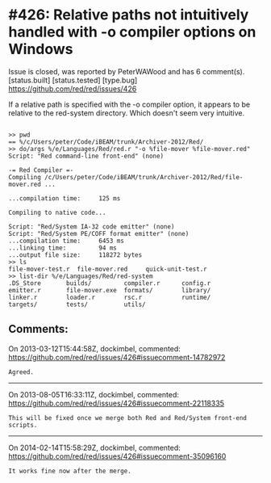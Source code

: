 
#426: Relative paths not intuitively handled with -o compiler options on Windows
================================================================================
Issue is closed, was reported by PeterWAWood and has 6 comment(s).
[status.built] [status.tested] [type.bug]
<https://github.com/red/red/issues/426>

If a relative path is specified with the -o compiler option, it appears to be relative to the red-system directory. Which doesn't seem very intuitive.

```

>> pwd
== %/c/Users/peter/Code/iBEAM/trunk/Archiver-2012/Red/
>> do/args %/e/Languages/Red/red.r "-o %file-mover %file-mover.red"
Script: "Red command-line front-end" (none)

-= Red Compiler =-
Compiling /c/Users/peter/Code/iBEAM/trunk/Archiver-2012/Red/file-mover.red ...

...compilation time:     125 ms

Compiling to native code...

Script: "Red/System IA-32 code emitter" (none)
Script: "Red/System PE/COFF format emitter" (none)
...compilation time:     6453 ms
...linking time:         94 ms
...output file size:     118272 bytes
>> ls
file-mover-test.r  file-mover.red     quick-unit-test.r
>> list-dir %/e/Languages/Red/red-system
.DS_Store       builds/         compiler.r      config.r
emitter.r       file-mover.exe  formats/        library/
linker.r        loader.r        rsc.r           runtime/
targets/        tests/          utils/
```



Comments:
--------------------------------------------------------------------------------

On 2013-03-12T15:44:58Z, dockimbel, commented:
<https://github.com/red/red/issues/426#issuecomment-14782972>

    Agreed.

--------------------------------------------------------------------------------

On 2013-08-05T16:33:11Z, dockimbel, commented:
<https://github.com/red/red/issues/426#issuecomment-22118335>

    This will be fixed once we merge both Red and Red/System front-end scripts.

--------------------------------------------------------------------------------

On 2014-02-14T15:58:29Z, dockimbel, commented:
<https://github.com/red/red/issues/426#issuecomment-35096160>

    It works fine now after the merge.

